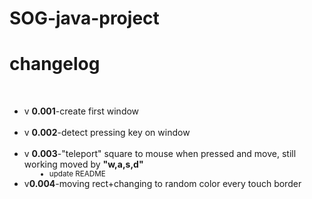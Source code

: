 # SOG-java-project
<h1>changelog</h1><br>
<ul>
    <dl>
        <dt><li>v <b>0.001</b>-create first window</li></dt><br>
        <dt><li>v <b>0.002</b>-detect pressing key on window</li></dt><br>
        <dt><li>v <b>0.003</b>-"teleport" square to mouse when pressed and move, still working moved by <b>"w,a,s,d"</b></dt>
        <dd><small><li>update README</li></small></dd>
        <dt><li>v<b>0.004</b>-moving rect+changing to random color every touch border</li></dt>
    </dl>
</ul>